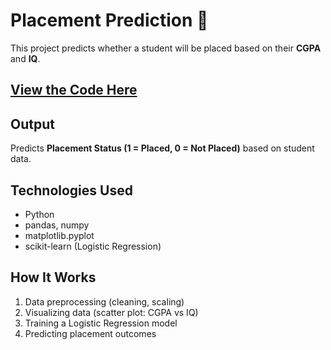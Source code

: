 # Placement Prediction 🎯

This project predicts whether a student will be placed based on their **CGPA** and **IQ**.

## [View the Code Here](https://github.com/Pakhi-Rajpoot/Placement-Prediction/blob/main/Placement_Prediction_ML.ipynb)

##  Output  
Predicts **Placement Status (1 = Placed, 0 = Not Placed)** based on student data.

##  Technologies Used
- Python  
- pandas, numpy  
- matplotlib.pyplot  
- scikit-learn (Logistic Regression)

##  How It Works
1. Data preprocessing (cleaning, scaling)  
2. Visualizing data (scatter plot: CGPA vs IQ)  
3. Training a Logistic Regression model  
4. Predicting placement outcomes  


